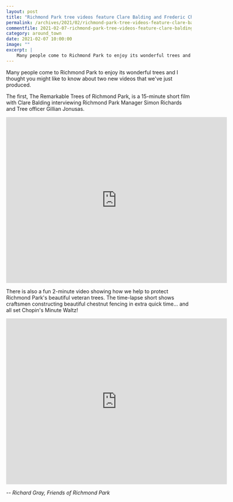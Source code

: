 ```yaml
---
layout: post
title: "Richmond Park tree videos feature Clare Balding and Frederic Chopin"
permalink: /archives/2021/02/richmond-park-tree-videos-feature-clare-balding-and-frederic-chopin.html
commentfile: 2021-02-07-richmond-park-tree-videos-feature-clare-balding-and-frederic-chopin
category: around_town
date: 2021-02-07 10:00:00
image: ""
excerpt: |
    Many people come to Richmond Park to enjoy its wonderful trees and I thought you might like to know about two new videos that we've just produced.
---
```


Many people come to Richmond Park to enjoy its wonderful trees and I thought you might like to know about two new videos that we've just produced.

The first, The Remarkable Trees of Richmond Park, is a 15-minute short film with Clare Balding interviewing Richmond Park Manager Simon Richards and Tree officer Gillian Jonusas.

<iframe width="600" height="450" src="https://www.youtube-nocookie.com/embed/zT6TpR5544U?rel=0" frameborder="0" allowfullscreen></iframe>

There is also a fun 2-minute video showing how we help to protect Richmond Park's beautiful veteran trees.  The time-lapse short shows craftsmen constructing beautiful chestnut fencing in extra quick time... and all set Chopin's Minute Waltz!

<iframe width="600" height="450" src="https://www.youtube-nocookie.com/embed/P_WsiEwlGE0?rel=0" frameborder="0" allowfullscreen></iframe>


<cite>-- Richard Gray, Friends of Richmond Park</cite>
